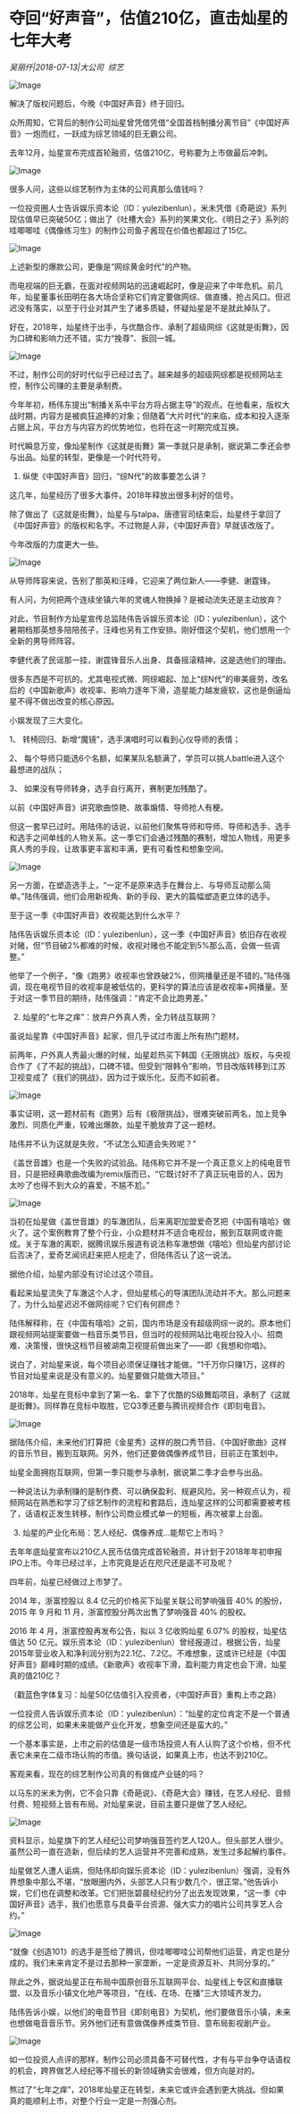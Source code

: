 # 夺回“好声音”，估值210亿，直击灿星的七年大考

*吴丽仟|2018-07-13|大公司 
                                                综艺*

![Image](http://p3.pstatp.com/large/pgc-image/153152838025866b8631631)

解决了版权问题后，今晚《中国好声音》终于回归。

众所周知，它背后的制作公司灿星曾凭借凭借“全国首档制播分离节目”《中国好声音》一炮而红，一跃成为综艺领域的巨无霸公司。

去年12月，灿星宣布完成首轮融资，估值210亿，号称要为上市做最后冲刺。

![Image](http://p3.pstatp.com/large/pgc-image/1531528353584dcc1791f23)

很多人问，这些以综艺制作为主体的公司真那么值钱吗？

一位投资圈人士告诉娱乐资本论（ID：yulezibenlun），米未凭借《奇葩说》系列现估值早已突破50亿；做出了《吐槽大会》系列的笑果文化、《明日之子》系列的哇唧唧哇《偶像练习生》的制作公司鱼子酱现在价值也都超过了15亿。

![Image](http://p3.pstatp.com/large/pgc-image/1531528353665893b58ce08)

上述新型的爆款公司，更像是“网综黄金时代”的产物。

而电视端的巨无霸，在面对视频网站的迅速崛起时，像是迎来了中年危机。前几年，灿星董事长田明在各大场合坚称它们肯定要做网综、做直播，抢占风口。但迟迟没有落实，以至于行业对其产生了诸多质疑，怀疑灿星是不是就此掉队了。

好在，2018年，灿星终于出手，与优酷合作、承制了超级网综《这就是街舞》，因为口碑和影响力还不错，实力“挽尊”、扳回一城。

![Image](http://p3.pstatp.com/large/pgc-image/1531528353520aae7bf8977)

不过，制作公司的好时代似乎已经过去了。越来越多的超级网综都是视频网站主控，制作公司赚的主要是承制费。

今年年初，杨伟东提出“制播关系中平台方将占据主导”的观点。在他看来，版权大战时期，内容方是被疯狂追捧的对象；但随着“大片时代”的来临，成本和投入逐渐占据上风，平台方与内容方的优势地位，也将在这一时期完成互换。

时代瞬息万变，像灿星制作《这就是街舞》第一季就只是承制，据说第二季还会参与出品。灿星的转型，更像是一个时代符号。

1. 纵使《中国好声音》回归，“综N代”的故事要怎么讲？

这几年，灿星经历了很多大事件。2018年释放出很多利好的信号。

除了做出了《这就是街舞》，灿星与与talpa、唐德官司结束后，灿星终于拿回了《中国好声音》的版权和名字。不过物是人非，《中国好声音》早就该改版了。

今年改版的力度更大一些。

![Image](http://p1.pstatp.com/large/pgc-image/1531528353603193a25cf59)

从导师阵容来说，告别了那英和汪峰，它迎来了两位新人——李健、谢霆锋。

有人问，为何把两个连续坐镇六年的灵魂人物换掉？是被动流失还是主动放弃？

对此，节目制作方灿星宣传总监陆伟告诉娱乐资本论（ID：yulezibenlun），这个暑期档那英想多陪陪孩子，汪峰也另有工作安排。刚好借这个契机，他们想用一个全新的男导师阵容。

李健代表了民谣那一挂，谢霆锋音乐人出身、具备摇滚精神，这是选他们的理由。

很多东西是不可抗的。尤其电视式微、网综崛起、加上“综N代”的审美疲劳，改名后的《中国新歌声》收视率、影响力逐年下滑，造星能力越发疲软，这也是倒逼灿星不得不做出改变的核心原因。

小娱发现了三大变化。

1、 转椅回归、新增“魔镜”，选手演唱时可以看到心仪导师的表情；

2、 每个导师只能选6个名额，如果某队名额满了，学员可以挑人battle进入这个最想进的战队；

3、 如果没有导师转身，选手自行离开，赛制更加残酷了。

以前《中国好声音》讲究歌曲惊艳、故事煽情、导师抢人有梗。

但这一套早已过时。用陆伟的话说，以前他们聚焦导师和导师、导师和选手、选手和选手之间单线的人物关系。这一季它们会通过残酷的赛制，增加人物线，用更多真人秀的手段，让故事更丰富和丰满，更有可看性和想象空间。

![Image](http://p9.pstatp.com/large/pgc-image/15315283535154f58c295c6)

另一方面，在塑造选手上，“一定不是原来选手在舞台上、与导师互动那么简单。”陆伟强调，他们会用新视角、新的手段、更大的篇幅塑造更立体的选手。

至于这一季《中国好声音》收视能达到什么水平？

陆伟告诉娱乐资本论（ID：yulezibenlun），这一季《中国好声音》依旧存在收视对赌，但“节目破2%都难的时候，收视对赌也不能定到5%那么高，会做一些调整。”

他举了一个例子，“像《跑男》收视率也曾跌破2%，但网播量还是不错的。”陆伟强调，现在电视节目的收视率是被低估的，更科学的算法应该是收视率+网播量。至于对这一季节目的期待，陆伟强调：“肯定不会比跑男差。”

2. 灿星的“七年之痒”：放弃户外真人秀，全力转战互联网？

虽说灿星靠《中国好声音》起家，但几乎试过市面上所有热门题材。

前两年，户外真人秀最火爆的时候，灿星趁热买下韩国《无限挑战》版权，与央视合作了《了不起的挑战》，口碑不错。但受到“限韩令”影响，节目改版转移到江苏卫视变成了《我们的挑战》，因为过于娱乐化，反而不如前者。

![Image](http://p3.pstatp.com/large/pgc-image/15315283539646021af0070)

事实证明，这一题材前有《跑男》后有《极限挑战》，很难突破前两名，加上竞争激烈、同质化严重，较难出爆款，灿星干脆放弃了这一题材。

陆伟并不认为这就是失败，“不试怎么知道会失败呢？”

《盖世音雄》也是一个失败的试验品。陆伟称它并不是一个真正意义上的纯电音节目，只是把经典歌曲改编为remix版而已，“它既讨好不了真正玩电音的人，因为太吵了也得不到大众的喜爱，不尴不尬。”

![Image](http://p9.pstatp.com/large/pgc-image/15315283540449b6af32e2e)

当初在灿星做《盖世音雄》的车澈团队，后来离职加盟爱奇艺把《中国有嘻哈》做火了。这个案例教育了整个行业，小众题材并不适合电视台，搬到互联网或许能成。关于车澈的离职，据腾讯娱乐报道有说法称车澈想做《嘻哈》但灿星内部讨论后否决了，爱奇艺闻讯赶来把人挖走了，但陆伟否认了这一说法。

据他介绍，灿星内部没有讨论过这个项目。

看起来灿星流失了车澈这个人才，但灿星核心的导演团队流动并不大。那么问题来了，为什么灿星迟迟不做网综呢？它们有何顾虑？

陆伟解释称，在《中国有嘻哈》之前，国内市场是没有超级网综一说的。原本他们跟视频网站提案要做一档音乐类节目，但当时的视频网站比电视台投入小、招商难、决策慢，很快这档节目被湖南卫视提前做出来了——即《我想和你唱》。

说白了，对灿星来说，每个项目必须保证赚钱才能做。“1千万你只赚1万，这样的节目对灿星来说是没有意义的。灿星要做只能做大项目。”

2018年，灿星在竞标中拿到了第一名、拿下了优酷的S级舞蹈项目，承制了《这就是街舞》。同样靠在竞标中取胜，它Q3季还要与腾讯视频合作《即刻电音》。

![Image](http://p1.pstatp.com/large/pgc-image/15315283541134df842c9ae)

据陆伟介绍，未来他们打算把《金星秀》这样的脱口秀节目、《中国好歌曲》这样的音乐节目，搬到互联网。另外，他们还要做偶像养成节目，目前正在策划中。

灿星全面拥抱互联网，但第一季只能参与承制，据说第二季才会参与出品。

一种说法认为承制赚的是制作费、可以确保盈利、规避风险。另一种观点认为，视频网站在熟悉和学习了综艺制作的流程和套路后，连灿星这样的公司都需要被考核了，话语权正发生转移，制作公司商业模式单一的短板，再次被拿上台面。

3. 灿星的产业化布局：艺人经纪、偶像养成…能帮它上市吗？

去年年底灿星宣布以210亿人民币估值完成首轮融资，并计划于2018年年初申报IPO上市。今年已经过半，上市究竟是近在咫尺还是遥不可及呢？

四年前，灿星已经做过上市梦了。

2014 年，浙富控股以 8.4 亿元的价格买下灿星关联公司梦响强音 40% 的股份， 2015 年 9 月和 11 月，浙富控股分两次出售了梦响强音 40% 的股权。

2016 年 4 月，浙富控股再发布公告，拟以 3 亿收购灿星 6.07% 的股权，灿星估值达 50 亿元。娱乐资本论（ID：yulezibenlun）曾经报道过，根据公告，灿星2015年营业收入和净利润分别为22.1亿、7.2亿。不难想象，这或许已经是《中国好声音》巅峰时期的成绩。《新歌声》收视率下滑，盈利能力肯定也会下滑，灿星真的值210亿？

（戳蓝色字体复习：灿星50亿估值引入投资者，《中国好声音》重构上市之路）

一位投资人告诉娱乐资本论（ID：yulezibenlun）：“灿星的定位肯定不是一个普通的综艺公司，如果未来能做产业化开发，想象空间还是蛮大的。”

一个基本事实是，上市之前的估值是一级市场投资人有人认购了这个价格，但不代表它未来在二级市场认购的市值。换句话说，如果真上市，也达不到210亿。

客观来看，现在的综艺制作公司真的有做成产业链的吗？

以马东的米未为例，它不会只靠《奇葩说》、《奇葩大会》赚钱，在艺人经纪、音频付费、短视频上皆有布局。对灿星来说，目前主要只是做了艺人经纪。

![Image](http://p1.pstatp.com/large/pgc-image/153152835438408c90ed006)

资料显示，灿星旗下的艺人经纪公司梦响强音签约艺人120人。但头部艺人很少。虽然公司一直在造新，但后续的艺人运营并不完善和成熟，发生过多起解约事件。

灿星做艺人遭人诟病，但陆伟却向娱乐资本论（ID：yulezibenlun）强调，没有外界想象中那么不堪，“放眼圈内外，头部艺人只有少数几个，很正常。”他告诉小娱，它们也在调整和改革。它们把张碧晨经纪约分了出去发现效果，“这一季《中国好声音》选手，我们也愿意与具备平台资源、强大实力的唱片公司共享艺人合约。”

![Image](http://p3.pstatp.com/large/pgc-image/15315283541190ed7edfc6a)

“就像《创造101》的选手是签给了腾讯，但哇唧唧哇公司帮他们运营，肯定也是分成的。我们未来肯定不是过去那种一家垄断，一定是资源互补、共同分享的。”

除此之外，据说灿星正在布局中国原创音乐互联网平台、灿星线上专区和直播联盟、以及音乐小镇文化地产等项目，“在线、在场、在播”三大领域齐发力。

陆伟告诉小娱，以他们的电音节目《即刻电音》为契机，他们要做音乐小镇，未来也想做电音音乐节。另外他们还有意做偶像养成类节目、意布局影视剧产业。

![Image](http://p9.pstatp.com/large/pgc-image/153152835406951625a9366)

如一位投资人点评的那样，制作公司必须具备不可替代性，才有与平台争夺话语权的机会，跨界做艺人经纪等不擅长的新领域确实会很难，但方向是对的。

熬过了“七年之痒”，2018年灿星正在转型，未来它或许会遇到更大挑战。但如果真的能顺利上市，对整个行业一定是一剂强心剂。

